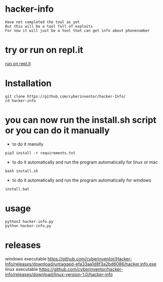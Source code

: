 # hacker-info
```
Have not completed the tool as yet
But this will be a tool full of exploits
For now it will just be a tool that can get info about phonenumber
```

# try or run on repl.it
<a href="https://repl.it/@ShadowBrokers/hacker-info" target="_blank"/>run on repl.it</a>
# Installation
```
git clone https://github.com/cyberinventor/hacker-Info/
cd hacker-info
```
# you can now run the install.sh script or you can do it manually
* to do it manully
```
pip3 install -r requirements.txt
```
* to do it automatically and run the program automatically for linux or mac
```
bash install.sh
```
* to do it automatically and run the program automatically for windows
```
install.bat
```
# usage
```
python3 hacker-info.py
python hacker-info.py
```

# releases

windows executable https://github.com/cyberinventor/Hacker-Info/releases/download/untagged-efa33aa1d8f3a2bd6086/hacker.info.exe
<br/>
linux executable https://github.com/cyberinventor/hacker-info/releases/download/linux-version-1.0/hacker-info
